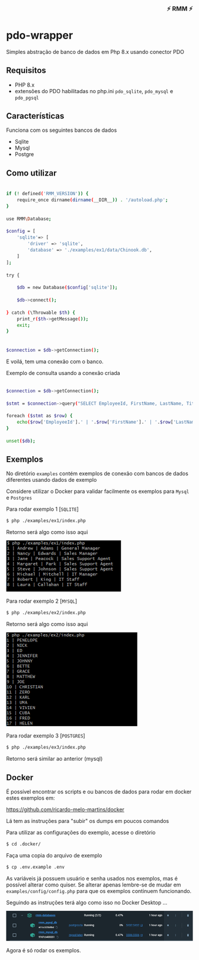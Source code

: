 
<div align="right">

### ⚡ RMM ⚡

</div>

# pdo-wrapper

Simples abstração de banco de dados em Php 8.x usando conector PDO

## Requisitos

- PHP 8.x
- extensões do PDO habilitadas no php.ini `pdo_sqlite`, `pdo_mysql` e `pdo_pgsql`  

## Características

Funciona com os seguintes bancos de dados

- Sqlite
- Mysql
- Postgre

## Como utilizar

```bash

if (! defined('RMM_VERSION')) {
    require_once dirname(dirname(__DIR__)) . '/autoload.php';
}

use RMM\Database;

$config = [
    'sqlite'=> [
        'driver' => 'sqlite',
        'database' => './examples/ex1/data/Chinook.db',
    ]
];

try {

    $db = new Database($config['sqlite']);

    $db->connect();

} catch (\Throwable $th) {
    print_r($th->getMessage());
    exit;
}


$connection = $db->getConnection();

```

E voilá, tem uma conexão com o banco.

Exemplo de consulta usando a conexão criada

```bash

$connection = $db->getConnection();

$stmt = $connection->query("SELECT EmployeeId, FirstName, LastName, Title FROM Employee");

foreach ($stmt as $row) {
    echo($row['EmployeeId'].' | '.$row['FirstName'].' | '.$row['LastName'].' | '.$row['Title'] . PHP_EOL );
}

unset($db);

```


## Exemplos

No diretório `examples` contém exemplos de conexão com bancos de dados diferentes usando dados de exemplo

Considere utilizar o Docker para validar facilmente os exemplos para `Mysql` e `Postgres`

Para rodar exemplo 1 [`SQLITE`]

``` bash
$ php ./examples/ex1/index.php
```

Retorno será algo como isso aqui

![Exemplo 1](docs/example1.png)


Para rodar exemplo 2 [`MYSQL`]

``` bash
$ php ./examples/ex2/index.php
```

Retorno será algo como isso aqui

![Exemplo 2](docs/example2.png)

Para rodar exemplo 3 [`POSTGRES`]

``` bash
$ php ./examples/ex3/index.php
```

Retorno será similar ao anterior (mysql)

## Docker

É possível encontrar os scripts e ou bancos de dados para rodar em docker estes exemplos em:

https://github.com/ricardo-melo-martins/docker

Lá tem as instruções para "subir" os dumps em poucos comandos

Para utilizar as configurações do exemplo, acesse o diretório

``` bash
$ cd .docker/
```

Faça uma copia do arquivo de exemplo

``` bash
$ cp .env.example .env
``` 

As variáveis já possuem usuário e senha usados nos exemplos, mas é possível alterar como quiser. Se alterar apenas lembre-se de mudar em `examples/config/config.php` para que os exemplos continuem funcionando. 


Seguindo as instruções terá algo como isso no Docker Desktop ...

![containers](docs/docker-containers.png)

Agora é só rodar os exemplos.